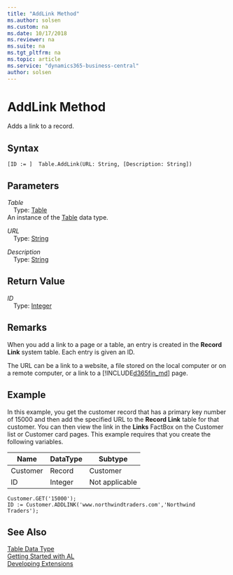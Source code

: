 ```yaml
---
title: "AddLink Method"
ms.author: solsen
ms.custom: na
ms.date: 10/17/2018
ms.reviewer: na
ms.suite: na
ms.tgt_pltfrm: na
ms.topic: article
ms.service: "dynamics365-business-central"
author: solsen
---
```

[//]: # (START>DO_NOT_EDIT)
[//]: # (IMPORTANT:Do not edit any of the content between here and the END>DO_NOT_EDIT.)
[//]: # (Any modifications should be made in the .xml files in the ModernDev repo.)
# AddLink Method
Adds a link to a record.

## Syntax
```
[ID := ]  Table.AddLink(URL: String, [Description: String])
```
## Parameters
*Table*  
&emsp;Type: [Table](table-data-type.md)  
An instance of the [Table](table-data-type.md) data type.  

*URL*  
&emsp;Type: [String](../string/string-data-type.md)  
  
*Description*  
&emsp;Type: [String](../string/string-data-type.md)  
  


## Return Value
*ID*  
&emsp;Type: [Integer](../integer/integer-data-type.md)  
  


[//]: # (IMPORTANT: END>DO_NOT_EDIT)

## Remarks  
 When you add a link to a page or a table, an entry is created in the **Record Link** system table. Each entry is given an ID.  

 The URL can be a link to a website, a file stored on the local computer or on a remote computer, or a link to a [!INCLUDE[d365fin_md](../../includes/d365fin_md.md)] page.  

## Example  
 In this example, you get the customer record that has a primary key number of 15000 and then add the specified URL to the **Record Link** table for that customer. You can then view the link in the **Links** FactBox on the Customer list or Customer card pages. This example requires that you create the following variables.  

|Name|DataType|Subtype|  
|----------|--------------|-------------|  
|Customer|Record|Customer|  
|ID|Integer|Not applicable|  

```  
Customer.GET('15000');  
ID := Customer.ADDLINK('www.northwindtraders.com','Northwind Traders');  
```  


## See Also
[Table Data Type](table-data-type.md)  
[Getting Started with AL](../../devenv-get-started.md)  
[Developing Extensions](../../devenv-dev-overview.md)
